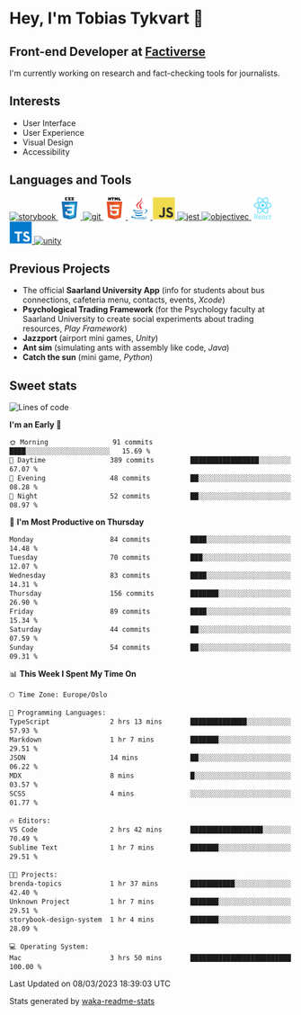 # Hey, I'm Tobias Tykvart 🦉

## Front-end Developer at [Factiverse](https://www.factiverse.no/)

I'm currently working on research and fact-checking tools for journalists.

## Interests

- User Interface
- User Experience
- Visual Design
- Accessibility

## Languages and Tools

<!-- https://devicon.dev/ -->
<p align="left"> <a href="https://storybook.js.org/" target="_blank" rel="noreferrer"> <img src="https://cdn.jsdelivr.net/gh/devicons/devicon/icons/storybook/storybook-original.svg" alt="storybook" width="40" height="40"/> </a> <a href="https://www.w3schools.com/css/" target="_blank" rel="noreferrer"> <img src="https://raw.githubusercontent.com/devicons/devicon/master/icons/css3/css3-original-wordmark.svg" alt="css3" width="40" height="40"/> </a> <a href="https://git-scm.com/" target="_blank" rel="noreferrer"> <img src="https://www.vectorlogo.zone/logos/git-scm/git-scm-icon.svg" alt="git" width="40" height="40"/> </a> <a href="https://www.w3.org/html/" target="_blank" rel="noreferrer"> <img src="https://raw.githubusercontent.com/devicons/devicon/master/icons/html5/html5-original-wordmark.svg" alt="html5" width="40" height="40"/> </a> <a href="https://www.java.com" target="_blank" rel="noreferrer"> <img src="https://raw.githubusercontent.com/devicons/devicon/master/icons/java/java-original.svg" alt="java" width="40" height="40"/> </a> <a href="https://developer.mozilla.org/en-US/docs/Web/JavaScript" target="_blank" rel="noreferrer"> <img src="https://raw.githubusercontent.com/devicons/devicon/master/icons/javascript/javascript-original.svg" alt="javascript" width="40" height="40"/> </a> <a href="https://jestjs.io" target="_blank" rel="noreferrer"> <img src="https://www.vectorlogo.zone/logos/jestjsio/jestjsio-icon.svg" alt="jest" width="40" height="40"/> </a> <a href="https://developer.apple.com/library/archive/documentation/Cocoa/Conceptual/ProgrammingWithObjectiveC/Introduction/Introduction.html" target="_blank" rel="noreferrer"> <img src="https://www.vectorlogo.zone/logos/apple_objectivec/apple_objectivec-icon.svg" alt="objectivec" width="40" height="40"/> </a> <a href="https://reactjs.org/" target="_blank" rel="noreferrer"> <img src="https://raw.githubusercontent.com/devicons/devicon/master/icons/react/react-original-wordmark.svg" alt="react" width="40" height="40"/> </a> <a href="https://www.typescriptlang.org/" target="_blank" rel="noreferrer"> <img src="https://raw.githubusercontent.com/devicons/devicon/master/icons/typescript/typescript-original.svg" alt="typescript" width="40" height="40"/> </a> <a href="https://unity.com/" target="_blank" rel="noreferrer"> <img src="https://www.vectorlogo.zone/logos/unity3d/unity3d-icon.svg" alt="unity" width="40" height="40"/> </a> </p>

## Previous Projects

- The official **Saarland University App** (info for students about bus connections, cafeteria menu, contacts, events, _Xcode_)
- **Psychological Trading Framework** (for the Psychology faculty at Saarland University to create social experiments about trading resources, _Play Framework_)
- **Jazzport** (airport mini games, _Unity_)
- **Ant sim** (simulating ants with assembly like code, _Java_)
- **Catch the sun** (mini game, _Python_)

## Sweet stats

<!--START_SECTION:waka-->
![Lines of code](https://img.shields.io/badge/From%20Hello%20World%20I%27ve%20Written-1.3%20million%20lines%20of%20code-blue)

**I'm an Early 🐤** 

```text
🌞 Morning                91 commits          ████░░░░░░░░░░░░░░░░░░░░░   15.69 % 
🌆 Daytime                389 commits         █████████████████░░░░░░░░   67.07 % 
🌃 Evening                48 commits          ██░░░░░░░░░░░░░░░░░░░░░░░   08.28 % 
🌙 Night                  52 commits          ██░░░░░░░░░░░░░░░░░░░░░░░   08.97 % 
```
📅 **I'm Most Productive on Thursday** 

```text
Monday                   84 commits          ████░░░░░░░░░░░░░░░░░░░░░   14.48 % 
Tuesday                  70 commits          ███░░░░░░░░░░░░░░░░░░░░░░   12.07 % 
Wednesday                83 commits          ████░░░░░░░░░░░░░░░░░░░░░   14.31 % 
Thursday                 156 commits         ███████░░░░░░░░░░░░░░░░░░   26.90 % 
Friday                   89 commits          ████░░░░░░░░░░░░░░░░░░░░░   15.34 % 
Saturday                 44 commits          ██░░░░░░░░░░░░░░░░░░░░░░░   07.59 % 
Sunday                   54 commits          ██░░░░░░░░░░░░░░░░░░░░░░░   09.31 % 
```


📊 **This Week I Spent My Time On** 

```text
🕑︎ Time Zone: Europe/Oslo

💬 Programming Languages: 
TypeScript               2 hrs 13 mins       ██████████████░░░░░░░░░░░   57.93 % 
Markdown                 1 hr 7 mins         ███████░░░░░░░░░░░░░░░░░░   29.51 % 
JSON                     14 mins             ██░░░░░░░░░░░░░░░░░░░░░░░   06.22 % 
MDX                      8 mins              █░░░░░░░░░░░░░░░░░░░░░░░░   03.57 % 
SCSS                     4 mins              ░░░░░░░░░░░░░░░░░░░░░░░░░   01.77 % 

🔥 Editors: 
VS Code                  2 hrs 42 mins       ██████████████████░░░░░░░   70.49 % 
Sublime Text             1 hr 7 mins         ███████░░░░░░░░░░░░░░░░░░   29.51 % 

🐱‍💻 Projects: 
brenda-topics            1 hr 37 mins        ███████████░░░░░░░░░░░░░░   42.40 % 
Unknown Project          1 hr 7 mins         ███████░░░░░░░░░░░░░░░░░░   29.51 % 
storybook-design-system  1 hr 4 mins         ███████░░░░░░░░░░░░░░░░░░   28.09 % 

💻 Operating System: 
Mac                      3 hrs 50 mins       █████████████████████████   100.00 % 
```


 Last Updated on 08/03/2023 18:39:03 UTC
<!--END_SECTION:waka-->

Stats generated by [waka-readme-stats](https://github.com/anmol098/waka-readme-stats)
